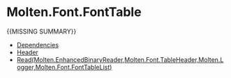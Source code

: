 ﻿  
# Molten.Font.FontTable
{{MISSING SUMMARY}}
  
*  [Dependencies](docs/Molten.Font/Molten/Font/FontTable/Dependencies.md)  
*  [Header](docs/Molten.Font/Molten/Font/FontTable/Header.md)  
*  [Read(Molten.EnhancedBinaryReader,Molten.Font.TableHeader,Molten.Logger,Molten.Font.FontTableList)](docs/Molten.Font/Molten/Font/FontTable/Read.md)